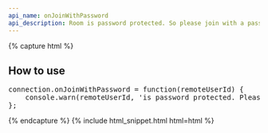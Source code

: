 ```yaml
---
api_name: onJoinWithPassword
api_description: Room is password protected. So please join with a password
---
```


{% capture html %}

<section>
    <h2>How to use</h2>
    <pre>
connection.onJoinWithPassword = function(remoteUserId) {
    console.warn(remoteUserId, 'is password protected. Please join with password.');
};
</pre>
</section>

{% endcapture %}
{% include html_snippet.html html=html %}

